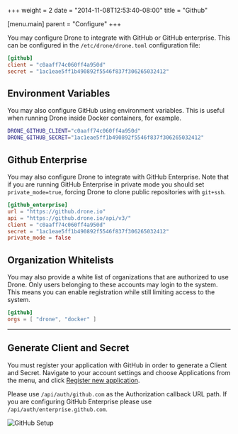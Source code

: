 +++
weight = 2
date = "2014-11-08T12:53:40-08:00"
title = "Github"

[menu.main]
parent = "Configure"
+++

You may configure Drone to integrate with GitHub or GitHub enterprise. This can be configured in the `/etc/drone/drone.toml` configuration file:

```toml
[github]
client = "c0aaff74c060ff4a950d"
secret = "1ac1eae5ff1b490892f5546f837f306265032412"
```

## Environment Variables

You may also configure GitHub using environment variables. This is useful when running Drone inside Docker containers, for example.

```bash
DRONE_GITHUB_CLIENT="c0aaff74c060ff4a950d"
DRONE_GITHUB_SECRET="1ac1eae5ff1b490892f5546f837f306265032412"
```

## Github Enterprise

You may also configure Drone to integrate with GitHub Enterprise. Note that if you are running GitHub Enterprise in private mode you should set `private_mode=true`, forcing Drone to clone public repositories with `git+ssh`. 

```toml
[github_enterprise]
url = "https://github.drone.io"
api = "https://github.drone.io/api/v3/"
client = "c0aaff74c060ff4a950d"
secret = "1ac1eae5ff1b490892f5546f837f306265032412"
private_mode = false
```

## Organization Whitelists

You may also provide a white list of organizations that are authorized to use Drone. Only users belonging to these accounts may login to the system. This means you can enable registration while still limiting access to the system.

```toml
[github]
orgs = [ "drone", "docker" ]
```

---

## Generate Client and Secret

You must register your application with GitHub in order to generate a Client and Secret. Navigate to your account settings and choose Applications from the menu, and click [Register new application](https://github.com/settings/applications/new).

Please use `/api/auth/github.com` as the Authorization callback URL path. If you are configuring GitHub Enterprise please use `/api/auth/enterprise.github.com`.

![GitHub Setup](/img/github_setup.png)
